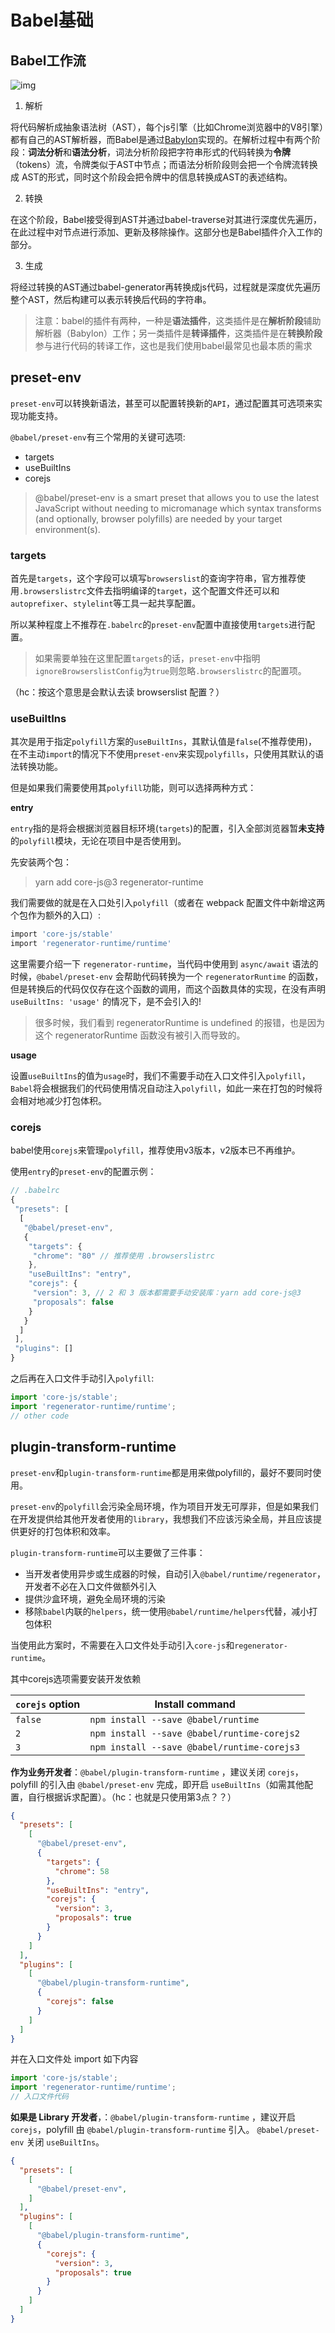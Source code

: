 # Babel基础

## Babel工作流

![img](/Users/hucheng/Library/Application%20Support/marktext/images/b889f6760a5dd2cba895bf7a60502c15563a3ed4.awebp)

1. 解析

 将代码解析成抽象语法树（AST），每个js引擎（比如Chrome浏览器中的V8引擎）都有自己的AST解析器，而Babel是通过[Babylon](https://link.juejin.cn?target=https%3A%2F%2Fgithub.com%2Fbabel%2Fbabylon)实现的。在解析过程中有两个阶段：**词法分析**和**语法分析**，词法分析阶段把字符串形式的代码转换为**令牌**（tokens）流，令牌类似于AST中节点；而语法分析阶段则会把一个令牌流转换成 AST的形式，同时这个阶段会把令牌中的信息转换成AST的表述结构。

2. 转换

在这个阶段，Babel接受得到AST并通过babel-traverse对其进行深度优先遍历，在此过程中对节点进行添加、更新及移除操作。这部分也是Babel插件介入工作的部分。

3. 生成

将经过转换的AST通过babel-generator再转换成js代码，过程就是深度优先遍历整个AST，然后构建可以表示转换后代码的字符串。

> 注意：babel的插件有两种，一种是**语法插件**，这类插件是在**解析阶段**辅助解析器（Babylon）工作；另一类插件是**转译插件**，这类插件是在**转换阶段**参与进行代码的转译工作，这也是我们使用babel最常见也最本质的需求

## preset-env

`preset-env`可以转换新语法，甚至可以配置转换新的`API`，通过配置其可选项来实现功能支持。

`@babel/preset-env`有三个常用的关键可选项:

- targets
- useBuiltIns
- corejs

> @babel/preset-env is a smart preset that allows you to use the latest JavaScript without needing to micromanage which syntax transforms (and optionally, browser polyfills) are needed by your target environment(s).

### targets

首先是`targets`，这个字段可以填写`browserslist`的查询字符串，官方推荐使用`.browserslistrc`文件去指明编译的`target`，这个配置文件还可以和`autoprefixer`、`stylelint`等工具一起共享配置。

所以某种程度上不推荐在`.babelrc`的`preset-env`配置中直接使用`targets`进行配置。

> 如果需要单独在这里配置`targets`的话，`preset-env`中指明`ignoreBrowserslistConfig`为`true`则忽略`.browserslistrc`的配置项。

（hc：按这个意思是会默认去读 browserslist 配置？）

### useBuiltIns

其次是用于指定`polyfill`方案的`useBuiltIns`，其默认值是`false`(不推荐使用)，在不主动`import`的情况下不使用`preset-env`来实现`polyfills`，只使用其默认的语法转换功能。

但是如果我们需要使用其`polyfill`功能，则可以选择两种方式：

**entry**

`entry`指的是将会根据浏览器目标环境(`targets`)的配置，引入全部浏览器暂**未支持**的`polyfill`模块，无论在项目中是否使用到。

先安装两个包：

> yarn add core-js@3 regenerator-runtime

我们需要做的就是在入口处引入`polyfill`（或者在 webpack 配置文件中新增这两个包作为额外的入口）:

```js
import 'core-js/stable'
import 'regenerator-runtime/runtime'
```

这里需要介绍一下 `regenerator-runtime`，当代码中使用到 `async/await` 语法的时候，`@babel/preset-env` 会帮助代码转换为一个 `regeneratorRuntime` 的函数，但是转换后的代码仅仅存在这个函数的调用，而这个函数具体的实现，在没有声明 `useBuiltIns: 'usage'` 的情况下，是不会引入的!

> 很多时候，我们看到 regeneratorRuntime is undefined 的报错，也是因为这个 regeneratorRuntime 函数没有被引入而导致的。

**usage**

设置`useBuiltIns`的值为`usage`时，我们不需要手动在入口文件引入`polyfill`，`Babel`将会根据我们的代码使用情况自动注入`polyfill`，如此一来在打包的时候将会相对地减少打包体积。

### corejs

babel使用`corejs`来管理`polyfill`，推荐使用v3版本，v2版本已不再维护。

使用`entry`的`preset-env`的配置示例：

```js
// .babelrc
{
 "presets": [
  [
   "@babel/preset-env",
   {
    "targets": {
     "chrome": "80" // 推荐使用 .browserslistrc
    },
    "useBuiltIns": "entry",
    "corejs": {
     "version": 3, // 2 和 3 版本都需要手动安装库：yarn add core-js@3
     "proposals": false
    }
   }
  ]
 ],
 "plugins": []
}
```

之后再在入口文件手动引入`polyfill`:

```js
import 'core-js/stable';
import 'regenerator-runtime/runtime';
// other code
```

## plugin-transform-runtime

`preset-env`和`plugin-transform-runtime`都是用来做polyfill的，最好不要同时使用。

`preset-env`的`polyfill`会污染全局环境，作为项目开发无可厚非，但是如果我们在开发提供给其他开发者使用的`library`，我想我们不应该污染全局，并且应该提供更好的打包体积和效率。

`plugin-transform-runtime`可以主要做了三件事：

- 当开发者使用异步或生成器的时候，自动引入`@babel/runtime/regenerator`，开发者不必在入口文件做额外引入
- 提供沙盒环境，避免全局环境的污染 
- 移除`babel`内联的`helpers`，统一使用`@babel/runtime/helpers`代替，减小打包体积

当使用此方案时，不需要在入口文件处手动引入`core-js`和`regenerator-runtime`。

其中corejs选项需要安装开发依赖

| `corejs` option | Install command                             |
| --------------- | ------------------------------------------- |
| `false`         | `npm install --save @babel/runtime`         |
| `2`             | `npm install --save @babel/runtime-corejs2` |
| `3`             | `npm install --save @babel/runtime-corejs3` |

**作为业务开发者**：`@babel/plugin-transform-runtime` ，建议关闭 `corejs`，polyfill 的引入由 `@babel/preset-env` 完成，即开启 `useBuiltIns`（如需其他配置，自行根据诉求配置）。（hc：也就是只使用第3点？？）

```json
{
  "presets": [
    [
      "@babel/preset-env",
      {
        "targets": {
          "chrome": 58
        },
        "useBuiltIns": "entry",
        "corejs": {
          "version": 3,
          "proposals": true
        }
      }
    ]
  ],
  "plugins": [
    [
      "@babel/plugin-transform-runtime",
      {
        "corejs": false
      }
    ]
  ]
}
```

并在入口文件处 import 如下内容

```js
import 'core-js/stable';
import 'regenerator-runtime/runtime';
// 入口文件代码
```

**如果是 Library 开发者**，：`@babel/plugin-transform-runtime` ，建议开启 `corejs`，polyfill 由 `@babel/plugin-transform-runtime` 引入。 `@babel/preset-env` 关闭 `useBuiltIns`。

```json
{
  "presets": [
    [
      "@babel/preset-env",
    ]
  ],
  "plugins": [
    [
      "@babel/plugin-transform-runtime",
      {
        "corejs": {
          "version": 3,
          "proposals": true
        }
      }
    ]
  ]
}
```
